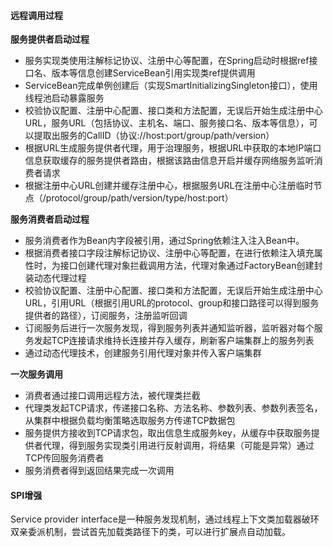 

#### 远程调用过程

**服务提供者启动过程**

- 服务实现类使用注解标记协议、注册中心等配置，在Spring启动时根据ref接口名、版本等信息创建ServiceBean引用实现类ref提供调用
- ServiceBean完成单例创建后（实现SmartInitializingSingleton接口），使用线程池启动暴露服务
- 校验协议配置、注册中心配置、接口类和方法配置，无误后开始生成注册中心URL，服务URL（包括协议、主机名、端口、服务接口名、版本等信息），可以提取出服务的CallID（协议://host:port/group/path/version）
- 根据URL生成服务提供者代理，用于治理服务，根据URL中获取的本地IP端口信息获取缓存的服务提供者路由，根据该路由信息开启并缓存网络服务监听消费者请求
- 根据注册中心URL创建并缓存注册中心，根据服务URL在注册中心注册临时节点（/protocol/group/path/version/type/host:port）

**服务消费者启动过程**

- 服务消费者作为Bean内字段被引用，通过Spring依赖注入注入Bean中。
- 根据消费者接口字段注解标记协议、注册中心等配置，在进行依赖注入填充属性时，为接口创建代理对象拦截调用方法，代理对象通过FactoryBean创建封装动态代理过程
- 校验协议配置、注册中心配置、接口类和方法配置，无误后开始生成注册中心URL，引用URL（根据引用URL的protocol、group和接口路径可以得到服务提供者的路径），订阅服务，注册监听回调
- 订阅服务后进行一次服务发现，得到服务列表并通知监听器，监听器对每个服务发起TCP连接请求维持长连接并存入缓存，刷新客户端集群上的服务列表
- 通过动态代理技术，创建服务引用代理对象并传入客户端集群

**一次服务调用**

- 消费者通过接口调用远程方法，被代理类拦截
- 代理类发起TCP请求，传递接口名称、方法名称、参数列表、参数列表签名，从集群中根据负载均衡策略选取服务方传递TCP数据包
- 服务提供方接收到TCP请求包，取出信息生成服务key，从缓存中获取服务提供者代理，得到服务实现类引用进行反射调用，将结果（可能是异常）通过TCP传回服务消费者
- 服务消费者得到返回结果完成一次调用

#### SPI增强

Service provider interface是一种服务发现机制，通过线程上下文类加载器破环双亲委派机制，尝试首先加载类路径下的类，可以进行扩展点自动加载。
